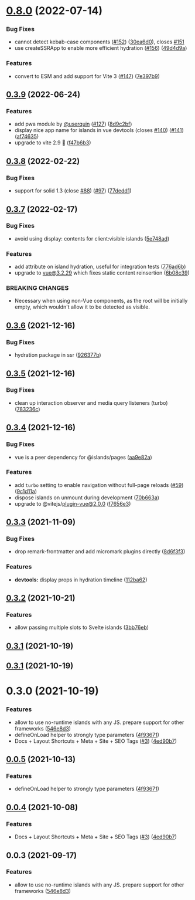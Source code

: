 # [0.8.0](https://github.com/ElMassimo/iles/compare/hydration@0.3.9...hydration@0.8.0) (2022-07-14)


### Bug Fixes

* cannot detect kebab-case components ([#152](https://github.com/ElMassimo/iles/issues/152)) ([30ea6d0](https://github.com/ElMassimo/iles/commit/30ea6d080bd4de84c9755be6239f80c1c7066529)), closes [#151](https://github.com/ElMassimo/iles/issues/151)
* use createSSRApp to enable more efficient hydration ([#156](https://github.com/ElMassimo/iles/issues/156)) ([49d4d9a](https://github.com/ElMassimo/iles/commit/49d4d9a2a26dd7662f9ae552e5a8c809512e96d1))


### Features

* convert to ESM and add support for Vite 3 ([#147](https://github.com/ElMassimo/iles/issues/147)) ([7e397b9](https://github.com/ElMassimo/iles/commit/7e397b908746cd8ec875da2a636ae667ae98cb30))



## [0.3.9](https://github.com/ElMassimo/iles/compare/hydration@0.3.8...hydration@0.3.9) (2022-06-24)


### Features

* add pwa module by [@userquin](https://github.com/userquin) ([#127](https://github.com/ElMassimo/iles/issues/127)) ([8d9c2bf](https://github.com/ElMassimo/iles/commit/8d9c2bfb12ae5326815b34699b3c75e03bb7a2de))
* display nice app name for islands in vue devtools (closes [#140](https://github.com/ElMassimo/iles/issues/140)) ([#141](https://github.com/ElMassimo/iles/issues/141)) ([af74635](https://github.com/ElMassimo/iles/commit/af74635967d7136ce46ef16c83b3ea453a141e17))
* upgrade to vite 2.9 🚀 ([f47b6b3](https://github.com/ElMassimo/iles/commit/f47b6b346ef2efc88590749e2d8c8a2fbba7a42a))



## [0.3.8](https://github.com/ElMassimo/iles/compare/hydration@0.3.7...hydration@0.3.8) (2022-02-22)


### Bug Fixes

* support for solid 1.3 (close [#88](https://github.com/ElMassimo/iles/issues/88)) ([#97](https://github.com/ElMassimo/iles/issues/97)) ([77dedd1](https://github.com/ElMassimo/iles/commit/77dedd1f7f81affd01b2f0f27c85b47590835d68))



## [0.3.7](https://github.com/ElMassimo/iles/compare/hydration@0.3.6...hydration@0.3.7) (2022-02-17)


### Bug Fixes

* avoid using display: contents for client:visible islands ([5e748ad](https://github.com/ElMassimo/iles/commit/5e748ad07b85edb7e4d2d605623ba9817eb2c244))


### Features

* add attribute on island hydration, useful for integration tests ([776ad6b](https://github.com/ElMassimo/iles/commit/776ad6b363b0cdf4ce0f521fae896e3a8691b993))
* upgrade to vue@3.2.29 which fixes static content reinsertion ([6b08c39](https://github.com/ElMassimo/iles/commit/6b08c39e53b3a0b122d03a1471c46094e92406d0))


### BREAKING CHANGES

* Necessary when using non-Vue components, as the root
will be initially empty, which wouldn't allow it to be detected as
visible.



## [0.3.6](https://github.com/ElMassimo/iles/compare/hydration@0.3.5...hydration@0.3.6) (2021-12-16)


### Bug Fixes

* hydration package in ssr ([926377b](https://github.com/ElMassimo/iles/commit/926377be882fb4092749f070c6fe27718f237309))



## [0.3.5](https://github.com/ElMassimo/iles/compare/hydration@0.3.4...hydration@0.3.5) (2021-12-16)


### Bug Fixes

* clean up interaction observer and media query listeners (turbo) ([783236c](https://github.com/ElMassimo/iles/commit/783236c37b883d5300814a47ae8e6639b872f112))



## [0.3.4](https://github.com/ElMassimo/iles/compare/hydration@0.3.3...hydration@0.3.4) (2021-12-16)


### Bug Fixes

* vue is a peer dependency for @islands/pages ([aa9e82a](https://github.com/ElMassimo/iles/commit/aa9e82a39eaefb90ebeca7c709d10dd4766c81f8))


### Features

* add `turbo` setting to enable navigation without full-page reloads ([#59](https://github.com/ElMassimo/iles/issues/59)) ([9c1d11a](https://github.com/ElMassimo/iles/commit/9c1d11ab604194410637c2679490ba99805cfebe))
* dispose islands on unmount during development ([70b663a](https://github.com/ElMassimo/iles/commit/70b663a49bdeec3660f97b5e63007c2086108e5c))
* upgrade to @vitejs/plugin-vue@2.0.0 ([f7656e3](https://github.com/ElMassimo/iles/commit/f7656e37976c206d801f6b7476322cbf1c91aaac))



## [0.3.3](https://github.com/ElMassimo/iles/compare/hydration@0.3.2...hydration@0.3.3) (2021-11-09)


### Bug Fixes

* drop remark-frontmatter and add micromark plugins directly ([8d6f3f3](https://github.com/ElMassimo/iles/commit/8d6f3f3b184674e30181a7ca52361de3baaeb5ac))


### Features

* **devtools:** display props in hydration timeline ([112ba62](https://github.com/ElMassimo/iles/commit/112ba62890234573f86200ffd4082af8f64f2634))



## [0.3.2](https://github.com/ElMassimo/iles/compare/hydration@0.3.1...hydration@0.3.2) (2021-10-21)


### Features

* allow passing multiple slots to Svelte islands ([3bb76eb](https://github.com/ElMassimo/iles/commit/3bb76eb592c36a5a2249af92a43e97aa84fd4140))



## [0.3.1](https://github.com/ElMassimo/iles/compare/hydration@0.3.0...hydration@0.3.1) (2021-10-19)



## [0.3.1](https://github.com/ElMassimo/iles/compare/hydration@0.3.0...hydration@0.3.1) (2021-10-19)



# 0.3.0 (2021-10-19)


### Features

* allow to use no-runtime islands with any JS. prepare support for other frameworks ([546e8d3](https://github.com/ElMassimo/iles/commit/546e8d3dc686c7545d11bfdd928fd7fd0e120a9a))
* defineOnLoad helper to strongly type parameters ([4f93671](https://github.com/ElMassimo/iles/commit/4f93671c40412c1135a7d326f8610bea3524b005))
* Docs + Layout Shortcuts + Meta + Site + SEO Tags ([#3](https://github.com/ElMassimo/iles/issues/3)) ([4ed90b7](https://github.com/ElMassimo/iles/commit/4ed90b72cf354823f023dd09f6797b8b71cff35b))



## [0.0.5](https://github.com/ElMassimo/iles/compare/hydration@0.0.4...hydration@0.0.5) (2021-10-13)


### Features

* defineOnLoad helper to strongly type parameters ([4f93671](https://github.com/ElMassimo/iles/commit/4f93671c40412c1135a7d326f8610bea3524b005))



## [0.0.4](https://github.com/ElMassimo/iles/compare/hydration@0.0.3...hydration@0.0.4) (2021-10-08)


### Features

* Docs + Layout Shortcuts + Meta + Site + SEO Tags ([#3](https://github.com/ElMassimo/iles/issues/3)) ([4ed90b7](https://github.com/ElMassimo/iles/commit/4ed90b72cf354823f023dd09f6797b8b71cff35b))



## 0.0.3 (2021-09-17)


### Features

* allow to use no-runtime islands with any JS. prepare support for other frameworks ([546e8d3](https://github.com/ElMassimo/iles/commit/546e8d3dc686c7545d11bfdd928fd7fd0e120a9a))




